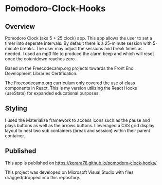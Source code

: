 # Pomodoro-Clock-Hooks

## Overview

Pomodoro Clock (aka 5 + 25 clock) app. This app allows the user to set a timer into seperate intervals. By default there is a 25-minute session with 5-minute breaks. The user may adjust the sessions and break times as needed. I used an mp3 file to produce the alarm beep and which will reset once the coiuntdown reaches zero.  

Based on the Freecodecamp.org projects towards the Front End Development Libraries Certification.

The Freecodecamp.org curriculum only covered the use of class components in React. This is my version utilizing the React Hooks (useState) for expanded educational purposes. 

## Styling

I used the Materialize framework to access icons such as the pause and plays buttons as well as the arrows buttons. I leveraged a CSS grid display layout to nest two sub containers (break and session) within their parent container.   

## Published 

This app is published on https://korara78.github.io/pomodoro-clock-hooks/ 

This project was developed on Microsoft Visual Studio with files dragged/dropped into this repository. 
